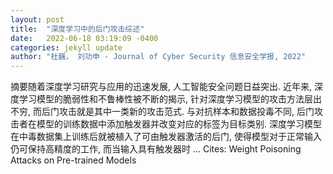 ```yaml
---
layout: post
title:  "深度学习中的后门攻击综述"
date:   2022-06-18 03:19:09 -0400
categories: jekyll update
author: "杜巍， 刘功申 - Journal of Cyber Security 信息安全学报, 2022"
---
```

摘要随着深度学习研究与应用的迅速发展, 人工智能安全问题日益突出. 近年来, 深度学习模型的脆弱性和不鲁棒性被不断的揭示, 针对深度学习模型的攻击方法层出不穷, 而后门攻击就是其中一类新的攻击范式. 与对抗样本和数据投毒不同, 后门攻击者在模型的训练数据中添加触发器并改变对应的标签为目标类别. 深度学习模型在中毒数据集上训练后就被植入了可由触发器激活的后门, 使得模型对于正常输入仍可保持高精度的工作, 而当输入具有触发器时 …
Cites: ‪Weight Poisoning Attacks on Pre-trained Models‬  